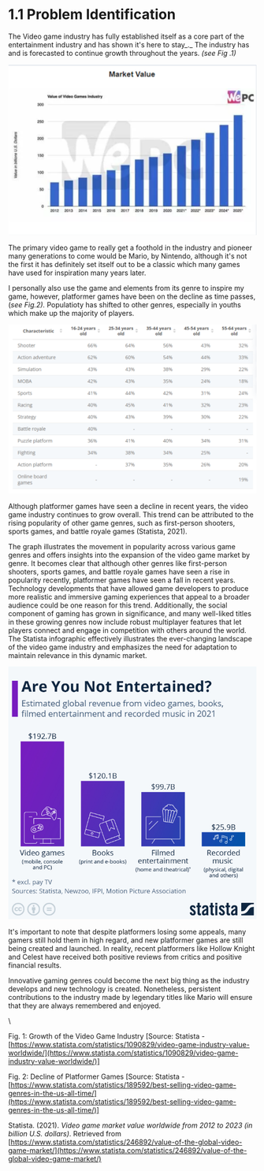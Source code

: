 # 1.1 Problem Identification

The Video game industry has fully established itself as a core part of the entertainment industry and has shown it's here to stay_._ The industry has and is forecasted to continue growth throughout the years. _(see Fig .1)_

![](<../.gitbook/assets/image (2) (1).png>)

The primary video game to really get a foothold in the industry and pioneer many generations to come would be Mario, by Nintendo, although it's not the first it has definitely set itself out to be a classic which many games have used for inspiration many years later.&#x20;

I personally also use the game and elements from its genre to inspire my game, however, platformer games have been on the decline as time passes, (_see Fig.2)._ Populatioty has shifted to other genres, especially in youths which make up the majority of players.

![](<../.gitbook/assets/image (6).png>)

Although platformer games have seen a decline in recent years, the video game industry continues to grow overall. This trend can be attributed to the rising popularity of other game genres, such as first-person shooters, sports games, and battle royale games (Statista, 2021).

The graph illustrates the movement in popularity across various game genres and offers insights into the expansion of the video game market by genre. It becomes clear that although other genres like first-person shooters, sports games, and battle royale games have seen a rise in popularity recently, platformer games have seen a fall in recent years. Technology developments that have allowed game developers to produce more realistic and immersive gaming experiences that appeal to a broader audience could be one reason for this trend. Additionally, the social component of gaming has grown in significance, and many well-liked titles in these growing genres now include robust multiplayer features that let players connect and engage in competition with others around the world. The Statista infographic effectively illustrates the ever-changing landscape of the video game industry and emphasizes the need for adaptation to maintain relevance in this dynamic market.

![](<../.gitbook/assets/image (3).png>)

It's important to note that despite platformers losing some appeals, many gamers still hold them in high regard, and new platformer games are still being created and launched. In reality, recent platformers like Hollow Knight and Celest have received both positive reviews from critics and positive financial results.

Innovative gaming genres could become the next big thing as the industry develops and new technology is created. Nonetheless, persistent contributions to the industry made by legendary titles like Mario will ensure that they are always remembered and enjoyed.

\




Fig. 1: Growth of the Video Game Industry \[Source: Statista - [https://www.statista.com/statistics/1090829/video-game-industry-value-worldwide/](https://www.statista.com/statistics/1090829/video-game-industry-value-worldwide/)]

Fig. 2: Decline of Platformer Games \[Source: Statista - [https://www.statista.com/statistics/189592/best-selling-video-game-genres-in-the-us-all-time/](https://www.statista.com/statistics/189592/best-selling-video-game-genres-in-the-us-all-time/)]

Statista. (2021). _Video game market value worldwide from 2012 to 2023 (in billion U.S. dollars)_. Retrieved from [https://www.statista.com/statistics/246892/value-of-the-global-video-game-market/](https://www.statista.com/statistics/246892/value-of-the-global-video-game-market/)
